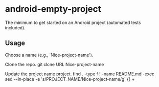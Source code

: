 android-empty-project
=====================

The minimum to get started on an Android project (automated tests included).

Usage
-----

Choose a name (e.g., 'Nice-project-name').

Clone the repo.
git clone URL Nice-project-name

Update the project name project.
find . -type f ! -name README.md -exec sed --in-place -e 's/PROJECT_NAME/Nice-project-name/g' {} +
